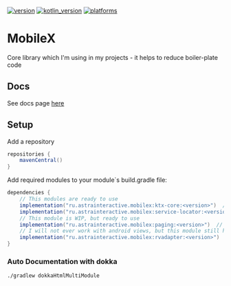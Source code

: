 [![version](https://img.shields.io/maven-central/v/ru.astrainteractive.mobilex/ktx-core?style=flat-square)](https://github.com/makeevrserg/MobileX)
[![kotlin_version](https://img.shields.io/badge/kotlin-1.9.0-blueviolet?style=flat-square)](https://github.com/makeevrserg/MobileX)
[![platforms](https://img.shields.io/badge/platform-jvm%7Candroid%7Cios-blue?style=flat-square)](https://github.com/makeevrserg/MobileX)

# MobileX

Core library which I'm using in my projects - it helps to reduce boiler-plate code

## Docs
See docs page [here](docs/index.md) 

## Setup

Add a repository

```groovy
repositories {
    mavenCentral()
}
```

Add required modules to your module`s build.gradle file:

```groovy
dependencies {
    // This modules are ready to use
    implementation("ru.astrainteractive.mobilex:ktx-core:<version>")  // Android/Desktop/IOS
    implementation("ru.astrainteractive.mobilex:service-locator:<version>")  // Android/Desktop/IOS
    // This module is WIP, but ready to use
    implementation("ru.astrainteractive.mobilex:paging:<version>")  // Android/Desktop/IOS
    // I will not ever work with android views, but this module still here
    implementation("ru.astrainteractive.mobilex:rvadapter:<version>")  // Android
}
```

### Auto Documentation with dokka

```bash
./gradlew dokkaHtmlMultiModule
```